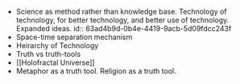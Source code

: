 - Science as method rather than knowledge base. Technology of technology, for better technology, and better use of technology. Expanded ideas.
  id:: 63ad4b9d-0b4e-4419-9acb-5d09fdcc243f
- Space-time separation mechanism
- Heirarchy of Technology
- Truth vs truth-tools
- [[Holofractal Universe]]
- Metaphor as a truth tool. Religion as a truth tool.